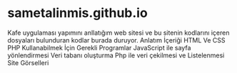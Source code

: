 # sametalinmis.github.io
Kafe uygulaması yapımını anllatığım web sitesi ve bu sitenin kodlarını içeren dosyaları bulunduran kodlar burada duruyor.
Anlatım İçeriği
HTML Ve CSS
PHP Kullanabilmek İçin Gerekli Programlar
JavaScript ile sayfa yönlendirmesi
Veri tabanı oluşturma
Php ile veri çekilmesi ve Listelenmesi
Site Görselleri
